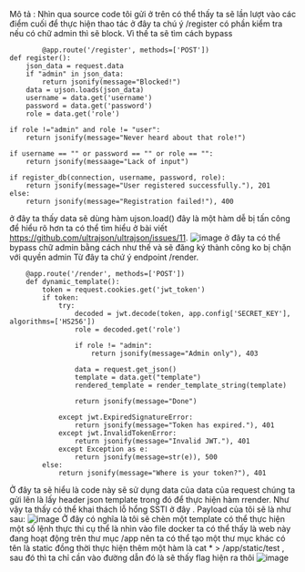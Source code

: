 
Mô tả : Nhìn qua source code tôi gửi ở trên có thể thấy ta sẽ lần lượt vào các điểm cuối để thực hiện thao tác ở đây ta chú ý /register có phần kiểm tra nếu có chữ admin thì sẽ block. Vì thế ta sẽ tìm cách bypass 

            @app.route('/register', methods=['POST'])
    def register():
        json_data = request.data
        if "admin" in json_data:
            return jsonify(message="Blocked!")
        data = ujson.loads(json_data)
        username = data.get('username')
        password = data.get('password')
        role = data.get('role')
    
    if role !="admin" and role != "user":
        return jsonify(message="Never heard about that role!")
    
    if username == "" or password == "" or role == "":
        return jsonify(messaage="Lack of input")
    
    if register_db(connection, username, password, role):
        return jsonify(message="User registered successfully."), 201
    else:
        return jsonify(message="Registration failed!"), 400
ở đây ta thấy data sẽ dùng hàm ujson.load() đây là một hàm dễ bị tấn công để hiểu rõ hơn ta có thể tìm hiểu ở bài viết https://github.com/ultrajson/ultrajson/issues/11. 
![image](https://github.com/user-attachments/assets/3317fe5b-9b25-4e84-a4c1-e6a243ace5f1)
ở đây ta có thể bypass chữ admin bằng cách như thế và sẽ đăng ký thành công ko bị chặn với quyền admin
Từ đây ta chứ ý endpoint /render. 

        @app.route('/render', methods=['POST'])
        def dynamic_template():
            token = request.cookies.get('jwt_token')
            if token:
                try:
                    decoded = jwt.decode(token, app.config['SECRET_KEY'], algorithms=['HS256'])
                    role = decoded.get('role')
        
                    if role != "admin":
                        return jsonify(message="Admin only"), 403
        
                    data = request.get_json()
                    template = data.get("template")
                    rendered_template = render_template_string(template)
                    
                    return jsonify(message="Done")
        
                except jwt.ExpiredSignatureError:
                    return jsonify(message="Token has expired."), 401
                except jwt.InvalidTokenError:
                    return jsonify(message="Invalid JWT."), 401
                except Exception as e:
                    return jsonify(message=str(e)), 500
            else:
                return jsonify(message="Where is your token?"), 401
Ở đây ta sẽ hiểu là code này sẽ sử dụng data của data của request chúng ta gửi lên là lấy header json template trong đó để thực hiện hàm rrender. Như vậy ta thấy có thể khai thách lỗ hổng SSTI ở đây . Payload của tôi sẽ là như sau:
![image](https://github.com/user-attachments/assets/aef8e966-f850-40a1-ad18-3725e8e1e935)
Ở đây có nghĩa là tôi sẽ chèn một template có thể thực hiện một số lệnh thực thi cụ thể là nhìn vào file docker ta có thể thấy là web này đang hoạt động trên thư mục /app nên ta có thể tạo một thư mục khác có tên là static đồng thời thực hiện thêm một hàm là cat * > /app/static/test , sau đó thì ta chỉ cần vào đường dẫn đó là sẽ thấy flag hiện ra thôi
![image](https://github.com/user-attachments/assets/c90329bc-2f85-4410-a504-5967326a7591)



        



